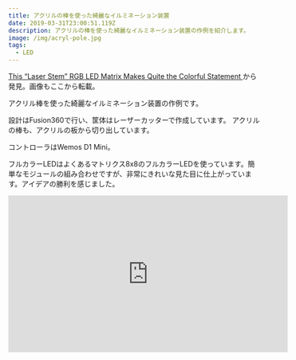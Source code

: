 ```yaml
---
title: アクリルの棒を使った綺麗なイルミネーション装置
date: 2019-03-31T23:00:51.119Z
description: アクリルの棒を使った綺麗なイルミネーション装置の作例を紹介します。
image: /img/acryl-pole.jpg
tags:
  - LED
---
```

[This “Laser Stem” RGB LED Matrix Makes Quite the Colorful Statement](https://blog.hackster.io/this-laser-stem-rgb-led-matrix-makes-quite-the-colorful-statement-49e7143adde1)から発見。画像もここから転載。

アクリル棒を使った綺麗なイルミネーション装置の作例です。

設計はFusion360で行い、筐体はレーザーカッターで作成しています。
アクリルの棒も、アクリルの板から切り出しています。

コントローラはWemos D1 Mini。

フルカラーLEDはよくあるマトリクス8x8のフルカラーLEDを使っています。簡単なモジュールの組み合わせですが、非常にきれいな見た目に仕上がっています。アイデアの勝利を感じました。

<iframe width="560" height="315" src="https://www.youtube.com/embed/PjKqbAzZj5k" frameborder="0" allow="accelerometer; autoplay; encrypted-media; gyroscope; picture-in-picture" allowfullscreen></iframe>
